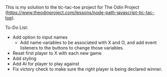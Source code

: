 This is my solution to the tic-tac-toe project for The Odin Project (https://www.theodinproject.com/lessons/node-path-javascript-tic-tac-toe).

To-Do List:

- Add option to input names
    - Add name variables to be associated with X and O, and add event listeners to the buttons to change those variables.
- Reset first player to X with each new game
- Add styling
- Add AI for player to play against
- Fix victory check to make sure the right player is being declared winner.